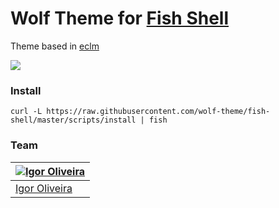 # Wolf Theme for [Fish Shell](https://fishshell.com/)
Theme based in [eclm](https://github.com/oh-my-fish/oh-my-fish/blob/master/docs/Themes.md#eclm)

<img src="http://i.imgur.com/1ZjM4j5.png" style="text-align: center;">

### Install
``` curl -L https://raw.githubusercontent.com/wolf-theme/fish-shell/master/scripts/install | fish ```

### Team
[![Igor Oliveira](https://avatars0.githubusercontent.com/u/14060827?v=3&s=70)](https://github.com/devigor) |
--- |
[Igor Oliveira](https://github.com/devigor) |